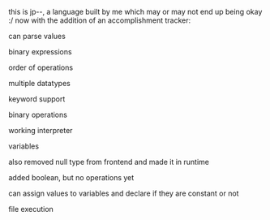 this is jp--, a language built by me which may or may not end up being okay :/ now with the addition of an accomplishment tracker: 

can parse values

binary expressions

order of operations

multiple datatypes

keyword support

binary operations

working interpreter

variables

also removed null type from frontend and made it in runtime

added boolean, but no operations yet

can assign values to variables and declare if they are constant or not

file execution